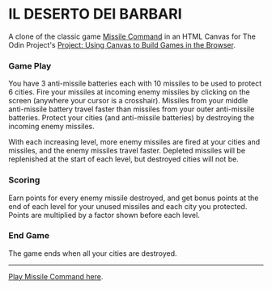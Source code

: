 # IL DESERTO DEI BARBARI

A clone of the classic game [Missile Command](http://en.wikipedia.org/wiki/Missile_Command "Missile Command") in an HTML Canvas for The Odin Project's [Project: Using Canvas to Build Games in the Browser](http://www.theodinproject.com/javascript-and-jquery/building-games-with-canvas).

### Game Play

You have 3 anti-missile batteries each with 10 missiles to be used to protect 6 cities.  Fire your missiles at incoming enemy missiles by clicking on the screen (anywhere your cursor is a crosshair).  Missiles from your middle anti-missile battery travel faster than missiles from your outer anti-missile batteries.  Protect your cities (and anti-missile batteries) by destroying the incoming enemy missiles.

With each increasing level, more enemy missiles are fired at your cities and missiles, and the enemy missiles travel faster.  Depleted missiles will be replenished at the start of each level, but destroyed cities will not be.

### Scoring

Earn points for every enemy missile destroyed, and get bonus points at the end of each level for your unused missiles and each city you protected.  Points are multiplied by a factor shown before each level.

### End Game

The game ends when all your cities are destroyed.

---

[Play Missile Command here](http://htmlpreview.github.io/?https://github.com/donaldali/odin-js-jquery/blob/master/missile_command/index.html "Missile Command").
